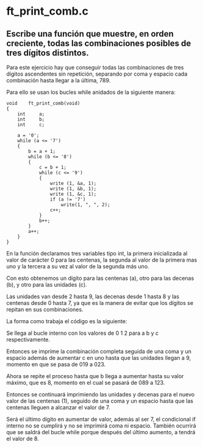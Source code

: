 # ft_print_comb.c

## Escribe una función que muestre, en orden creciente, todas las combinaciones posibles de tres dígitos distintos.

Para este ejercicio hay que conseguir todas las combinaciones de tres dígitos ascendentes sin repetición, separando por coma y espacio cada combinación hasta llegar a la última, 789.

Para ello se usan los bucles while anidados de la siguiente manera:

```
void	ft_print_comb(void)
{
	int		a;
	int		b;
	int		c;

	a = '0';
	while (a <= '7')
	{
		b = a + 1;
		while (b <= '8')
		{
			c = b + 1;
			while (c <= '9')
			{
				write (1, &a, 1);
				write (1, &b, 1);
				write (1, &c, 1);
				if (a != '7')
					write(1, ", ", 2);
				c++;
			}
			b++;
		}		
		a++;
	}
}

```

En la función declaramos tres variables tipo int, la primera inicializada al valor de carácter 0 para las centenas, la segunda al valor de la primera mas uno y la tercera a su vez al valor de la segunda más uno.

Con esto obtenemos un dígito para las centenas (a), otro para las decenas (b), y otro para las unidades (c).

Las unidades van desde 2 hasta 9, las decenas desde 1 hasta 8 y las centenas desde 0 hasta 7, ya que es la manera de evitar que los dígitos se repitan en sus combinaciones.

La forma como trabaja el código es la siguiente:

Se llega al bucle interno con los valores de 0 1 2 para a b y c respectivamente.  

Entonces se imprime la combinación completa seguida de una coma y un espacio además de aumentar c en uno hasta que las unidades llegan a 9, momento en que se pasa de 019 a 023.

Ahora se repite el proceso hasta que b llega a aumentar hasta su valor máximo, que es 8, momento en el cual se pasará de 089 a 123.

Entonces se continuará imprimiendo las unidades y decenas para el nuevo valor de las centenas (1), seguido de una coma y un espacio hasta que las centenas lleguen a alcanzar el valor de 7.

 Será el último dígito en aumentar de valor, además al ser 7, el condicional if interno no se cumplirá y no se imprimirá coma ni espacio. También ocurrirá que se saldrá del bucle while porque después del último aumento, a tendrá el valor de 8.
